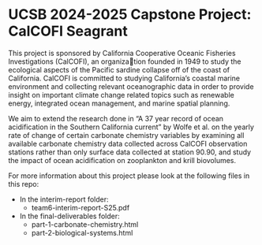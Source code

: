 # UCSB 2024-2025 Capstone Project: CalCOFI Seagrant

This project is sponsored by California Cooperative Oceanic Fisheries Investigations (CalCOFI), an organization founded in 1949 to study the ecological aspects of the Pacific sardine collapse off of the coast of California. CalCOFI is committed to studying California’s coastal marine environment and collecting relevant oceanographic data in order to provide insight on important climate change related topics such as renewable energy, integrated ocean management, and marine spatial planning.

We aim to extend the research done in “A 37 year record of ocean acidification in the Southern California current” by Wolfe et al. on the yearly rate of change of certain carbonate chemistry variables by examining all available carbonate chemistry data collected across CalCOFI observation stations rather than only surface data collected at station 90.90, and study the impact of ocean acidification on zooplankton and krill biovolumes.


For more information about this project please look at the following files in this repo:

- In the interim-report folder:
  - team6-interim-report-S25.pdf 
- In the final-deliverables folder:
  - part-1-carbonate-chemistry.html
  - part-2-biological-systems.html

